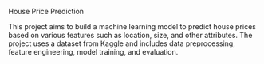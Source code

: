 House Price Prediction

This project aims to build a machine learning model to predict house prices based on various features such as location, size, and other attributes. The project uses a dataset from Kaggle and includes data preprocessing, feature engineering, model training, and evaluation.
